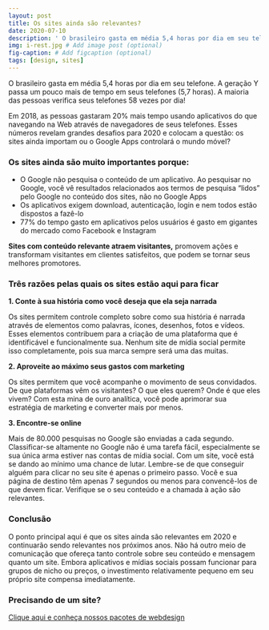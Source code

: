 ```yaml
---
layout: post
title: Os sites ainda são relevantes?
date: 2020-07-10
description: ' O brasileiro gasta em média 5,4 horas por dia em seu telefone. A geração Y passa um pouco mais de tempo em seus telefones (5,7 horas). A maioria das pessoas verifica seus telefones 58 vezes por dia!Em 2019, as pessoas gastaram 20% mais tempo usando aplicativos do que navegando na Web através de navegadores de seus telefones.'
img: i-rest.jpg # Add image post (optional)
fig-caption: # Add figcaption (optional)
tags: [design, sites]
---
```

O brasileiro gasta em média 5,4 horas por dia em seu telefone. A geração Y passa um pouco mais de tempo em seus telefones (5,7 horas). A maioria das pessoas verifica seus telefones 58 vezes por dia!

Em 2018, as pessoas gastaram 20% mais tempo usando aplicativos do que navegando na Web através de navegadores de seus telefones. Esses números revelam grandes desafios para 2020 e colocam a questão: os sites ainda importam ou o Google Apps controlará o mundo móvel?

### Os sites ainda são muito importantes porque:

* O Google não pesquisa o conteúdo de um aplicativo. Ao pesquisar no Google, você vê resultados relacionados aos termos de pesquisa “lidos” pelo Google no conteúdo dos sites, não no Google Apps
* Os aplicativos exigem download, autenticação, login e nem todos estão dispostos a fazê-lo
* 77% do tempo gasto em aplicativos pelos usuários é gasto em gigantes do mercado como Facebook e Instagram

**Sites com conteúdo relevante atraem visitantes,** promovem ações e transformam visitantes em clientes satisfeitos, que podem se tornar seus melhores promotores.

### Três razões pelas quais os sites estão aqui para ficar

**1. Conte à sua história como você deseja que ela seja narrada**

Os sites permitem controle completo sobre como sua história é narrada através de elementos como palavras, ícones, desenhos, fotos e vídeos. Esses elementos contribuem para a criação de uma plataforma que é identificável e funcionalmente sua. Nenhum site de mídia social permite isso completamente, pois sua marca sempre será uma das muitas.

**2. Aproveite ao máximo seus gastos com marketing**

Os sites permitem que você acompanhe o movimento de seus convidados. De que plataformas vêm os visitantes? O que eles querem? Onde é que eles vivem? Com esta mina de ouro analítica, você pode aprimorar sua estratégia de marketing e converter mais por menos.

**3. Encontre-se online**

Mais de 80.000 pesquisas no Google são enviadas a cada segundo. Classificar-se altamente no Google não é uma tarefa fácil, especialmente se sua única arma estiver nas contas de mídia social. Com um site, você está se dando ao mínimo uma chance de lutar. Lembre-se de que conseguir alguém para clicar no seu site é apenas o primeiro passo. Você e sua página de destino têm apenas 7 segundos ou menos para convencê-los de que devem ficar. Verifique se o seu conteúdo e a chamada à ação são relevantes.

### Conclusão

O ponto principal aqui é que os sites ainda são relevantes em 2020 e continuarão sendo relevantes nos próximos anos. Não há outro meio de comunicação que ofereça tanto controle sobre seu conteúdo e mensagem quanto um site. Embora aplicativos e mídias sociais possam funcionar para grupos de nicho ou preços, o investimento relativamente pequeno em seu próprio site compensa imediatamente.

### Precisando de um site?

[Clique aqui e conheça nossos pacotes de webdesign](https://cleandesign.netlify.app/)